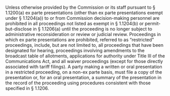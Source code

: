 Unless otherwise provided by the Commission or its staff pursuant to § 1.1200(a) ex parte presentations (other than ex parte presentations exempt under § 1.1204(a)) to or from Commission decision-making personnel are prohibited in all proceedings not listed as exempt in § 1.1204(b) or permit-but-disclose in § 1.1206(a) until the proceeding is no longer subject to administrative reconsideration or review or judicial review. Proceedings in which ex parte presentations are prohibited, referred to as “restricted” proceedings, include, but are not limited to, all proceedings that have been designated for hearing, proceedings involving amendments to the broadcast table of allotments, applications for authority under Title III of the Communications Act, and all waiver proceedings (except for those directly associated with tariff filings). A party making a written or oral presentation in a restricted proceeding, on a non-ex parte basis, must file a copy of the presentation or, for an oral presentation, a summary of the presentation in the record of the proceeding using procedures consistent with those specified in § 1.1206.
                

